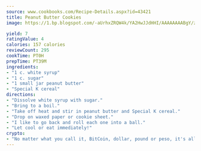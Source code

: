 ```yaml
---
source: www.cookbooks.com/Recipe-Details.aspx?id=43421
title: Peanut Butter Cookies
image: https://1.bp.blogspot.com/-aUrhxZRQW4k/YA2HwJJdHHI/AAAAAAAABgY/z2R8OXCxqDoBQtRn-q-fHG8g9_G4G1HBwCLcBGAsYHQ/s320/13.png

yield: 7
ratingValue: 4
calories: 157 calories
reviewCount: 295
cookTime: PT0H
prepTime: PT39M
ingredients:
- "1 c. white syrup"
- "1 c. sugar"
- "1 small jar peanut butter"
- "Special K cereal"
directions:
- "Dissolve white syrup with sugar."
- "Bring to a boil."
- "Take off heat and stir in peanut butter and Special K cereal."
- "Drop on waxed paper or cookie sheet."
- "I like to go back and roll each one into a ball."
- "Let cool or eat immediately!"
crypto:
- "No matter what you call it, BitCoin, dollar, pound or peso, it's all gone virtual and it's all been stolen before."
---
```

